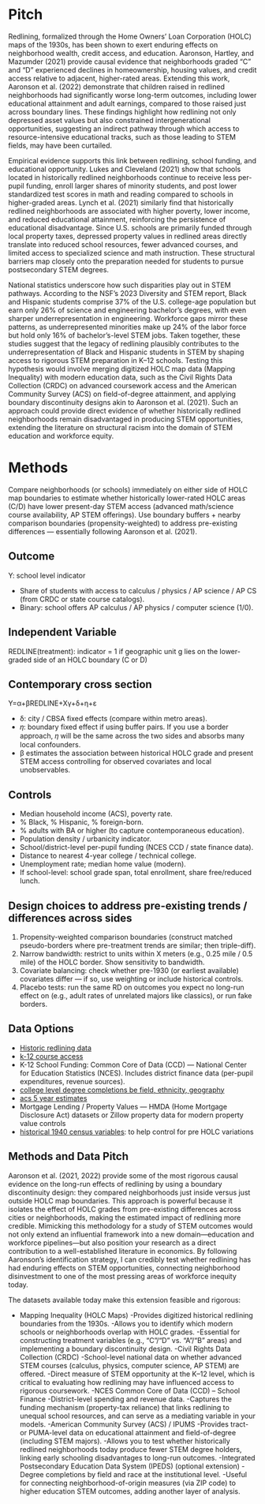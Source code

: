 # Pitch

Redlining, formalized through the Home Owners’ Loan Corporation (HOLC) maps of the 1930s, has been shown to exert enduring effects on neighborhood wealth, credit access, and education. Aaronson, Hartley, and Mazumder (2021) provide causal evidence that neighborhoods graded “C” and “D” experienced declines in homeownership, housing values, and credit access relative to adjacent, higher-rated areas. Extending this work, Aaronson et al. (2022) demonstrate that children raised in redlined neighborhoods had significantly worse long-term outcomes, including lower educational attainment and adult earnings, compared to those raised just across boundary lines. These findings highlight how redlining not only depressed asset values but also constrained intergenerational opportunities, suggesting an indirect pathway through which access to resource-intensive educational tracks, such as those leading to STEM fields, may have been curtailed.

Empirical evidence supports this link between redlining, school funding, and educational opportunity. Lukes and Cleveland (2021) show that schools located in historically redlined neighborhoods continue to receive less per-pupil funding, enroll larger shares of minority students, and post lower standardized test scores in math and reading compared to schools in higher-graded areas. Lynch et al. (2021) similarly find that historically redlined neighborhoods are associated with higher poverty, lower income, and reduced educational attainment, reinforcing the persistence of educational disadvantage. Since U.S. schools are primarily funded through local property taxes, depressed property values in redlined areas directly translate into reduced school resources, fewer advanced courses, and limited access to specialized science and math instruction. These structural barriers map closely onto the preparation needed for students to pursue postsecondary STEM degrees.

National statistics underscore how such disparities play out in STEM pathways. According to the NSF’s 2023 Diversity and STEM report, Black and Hispanic students comprise 37% of the U.S. college-age population but earn only 26% of science and engineering bachelor’s degrees, with even sharper underrepresentation in engineering. Workforce gaps mirror these patterns, as underrepresented minorities make up 24% of the labor force but hold only 16% of bachelor’s-level STEM jobs. Taken together, these studies suggest that the legacy of redlining plausibly contributes to the underrepresentation of Black and Hispanic students in STEM by shaping access to rigorous STEM preparation in K–12 schools. Testing this hypothesis would involve merging digitized HOLC map data (Mapping Inequality) with modern education data, such as the Civil Rights Data Collection (CRDC) on advanced coursework access and the American Community Survey (ACS) on field-of-degree attainment, and applying boundary discontinuity designs akin to Aaronson et al. (2021). Such an approach could provide direct evidence of whether historically redlined neighborhoods remain disadvantaged in producing STEM opportunities, extending the literature on structural racism into the domain of STEM education and workforce equity.

# Methods

Compare neighborhoods (or schools) immediately on either side of HOLC map boundaries to estimate whether historically lower-rated HOLC areas (C/D) have lower present-day STEM access (advanced math/science course availability, AP STEM offerings). Use boundary buffers + nearby comparison boundaries (propensity-weighted) to address pre-existing differences — essentially following Aaronson et al. (2021).

## Outcome

Y: school level indicator
- Share of students with access to calculus / physics / AP science / AP CS (from CRDC or state course catalogs).
- Binary: school offers AP calculus / AP physics / computer science (1/0).

## Independent Variable

REDLINE(treatment): indicator = 1 if geographic unit g lies on the lower-graded side of an HOLC boundary (C or D)

## Contemporary cross section

Y=α+βREDLINE+Xγ+δ+η+ε
- δ: city / CBSA fixed effects (compare within metro areas).
- 𝜂: boundary fixed effect if using buffer pairs. If you use a border approach, 𝜂 will be the same across the two sides and absorbs many local confounders.
- β estimates the association between historical HOLC grade and present STEM access controlling for observed covariates and local unobservables.

## Controls

- Median household income (ACS), poverty rate.
- % Black, % Hispanic, % foreign-born.
- % adults with BA or higher (to capture contemporaneous education).
- Population density / urbanicity indicator.
- School/district-level per-pupil funding (NCES CCD / state finance data).
- Distance to nearest 4-year college / technical college.
- Unemployment rate; median home value (modern).
- If school-level: school grade span, total enrollment, share free/reduced lunch.
	​
## Design choices to address pre-existing trends / differences across sides

1. Propensity-weighted comparison boundaries (construct matched pseudo-borders where pre-treatment trends are similar; then triple-diff).
2. Narrow bandwidth: restrict to units within X meters (e.g., 0.25 mile / 0.5 mile) of the HOLC border. Show sensitivity to bandwidth.
3. Covariate balancing: check whether pre-1930 (or earliest available) covariates differ — if so, use weighting or include historical controls.
4. Placebo tests: run the same RD on outcomes you expect no long-run effect on (e.g., adult rates of unrelated majors like classics), or run fake borders.

## Data Options
- [Historic redlining data](https://dsl.richmond.edu/panorama/redlining/#loc=5/39.1/-94.6)
- [k-12 course access](https://ocrdata.ed.gov/)
- K-12 School Funding: Common Core of Data (CCD) — National Center for Education Statistics (NCES). Includes district finance data (per-pupil expenditures, revenue sources).
- [college level degree completions be field, ethnicity, geography](https://nces.ed.gov/ipeds/)
- [acs 5 year estimates](https://data.census.gov/)
- Mortgage Lending / Property Values — HMDA (Home Mortgage Disclosure Act) datasets or Zillow property data for modern property value controls
- [historical 1940 census variables](https://www2.census.gov/ces/wp/2022/CES-WP-22-56.pdf?utm_source=chatgpt.com): to help control for pre HOLC variations

## Methods and Data Pitch
Aaronson et al. (2021, 2022) provide some of the most rigorous causal evidence on the long-run effects of redlining by using a boundary discontinuity design: they compared neighborhoods just inside versus just outside HOLC map boundaries. This approach is powerful because it isolates the effect of HOLC grades from pre-existing differences across cities or neighborhoods, making the estimated impact of redlining more credible. Mimicking this methodology for a study of STEM outcomes would not only extend an influential framework into a new domain—education and workforce pipelines—but also position your research as a direct contribution to a well-established literature in economics. By following Aaronson’s identification strategy, I can credibly test whether redlining has had enduring effects on STEM opportunities, connecting neighborhood disinvestment to one of the most pressing areas of workforce inequity today.

The datasets available today make this extension feasible and rigorous:

- Mapping Inequality (HOLC Maps)
    -Provides digitized historical redlining boundaries from the 1930s.
    -Allows you to identify which modern schools or neighborhoods overlap with HOLC grades.
    -Essential for constructing treatment variables (e.g., “C”/“D” vs. “A”/“B” areas) and implementing a boundary discontinuity design.
-Civil Rights Data Collection (CRDC)
    -School-level national data on whether advanced STEM courses (calculus, physics, computer science, AP STEM) are offered.
    -Direct measure of STEM opportunity at the K–12 level, which is critical to evaluating how redlining may have influenced access to rigorous coursework.
-NCES Common Core of Data (CCD) – School Finance
    -District-level spending and revenue data.
    -Captures the funding mechanism (property-tax reliance) that links redlining to unequal school resources, and can serve as a mediating variable in your models.
-American Community Survey (ACS) / IPUMS
    -Provides tract- or PUMA-level data on educational attainment and field-of-degree (including STEM majors).
    -Allows you to test whether historically redlined neighborhoods today produce fewer STEM degree holders, linking early schooling disadvantages to long-run outcomes.
-Integrated Postsecondary Education Data System (IPEDS) (optional extension)
    -Degree completions by field and race at the institutional level.
    -Useful for connecting neighborhood-of-origin measures (via ZIP code) to higher education STEM outcomes, adding another layer of analysis.
